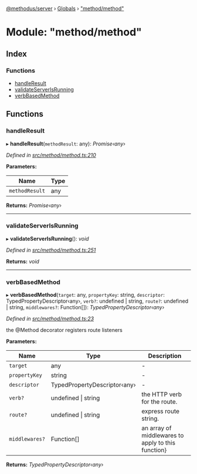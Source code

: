[@methodus/server](../README.md) › [Globals](../globals.md) › ["method/method"](_method_method_.md)

# Module: "method/method"

## Index

### Functions

* [handleResult](_method_method_.md#handleresult)
* [validateServerIsRunning](_method_method_.md#validateserverisrunning)
* [verbBasedMethod](_method_method_.md#verbbasedmethod)

## Functions

###  handleResult

▸ **handleResult**(`methodResult`: any): *Promise‹any›*

*Defined in [src/method/method.ts:210](https://github.com/nodulusteam/methodus.dev/blob/0650919/modules/platform/server/src/method/method.ts#L210)*

**Parameters:**

Name | Type |
------ | ------ |
`methodResult` | any |

**Returns:** *Promise‹any›*

___

###  validateServerIsRunning

▸ **validateServerIsRunning**(): *void*

*Defined in [src/method/method.ts:251](https://github.com/nodulusteam/methodus.dev/blob/0650919/modules/platform/server/src/method/method.ts#L251)*

**Returns:** *void*

___

###  verbBasedMethod

▸ **verbBasedMethod**(`target`: any, `propertyKey`: string, `descriptor`: TypedPropertyDescriptor‹any›, `verb?`: undefined | string, `route?`: undefined | string, `middlewares?`: Function[]): *TypedPropertyDescriptor‹any›*

*Defined in [src/method/method.ts:23](https://github.com/nodulusteam/methodus.dev/blob/0650919/modules/platform/server/src/method/method.ts#L23)*

the @Method decorator registers route listeners

**Parameters:**

Name | Type | Description |
------ | ------ | ------ |
`target` | any | - |
`propertyKey` | string | - |
`descriptor` | TypedPropertyDescriptor‹any› | - |
`verb?` | undefined &#124; string | the HTTP verb for the route. |
`route?` | undefined &#124; string | express route string. |
`middlewares?` | Function[] | an array of middlewares to apply to this function}  |

**Returns:** *TypedPropertyDescriptor‹any›*
